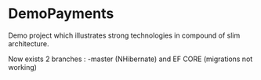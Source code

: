 # DemoPayments
Demo project which illustrates strong technologies in compound of slim architecture.



Now exists 2 branches : -master (NHibernate) and EF CORE (migrations not working)
